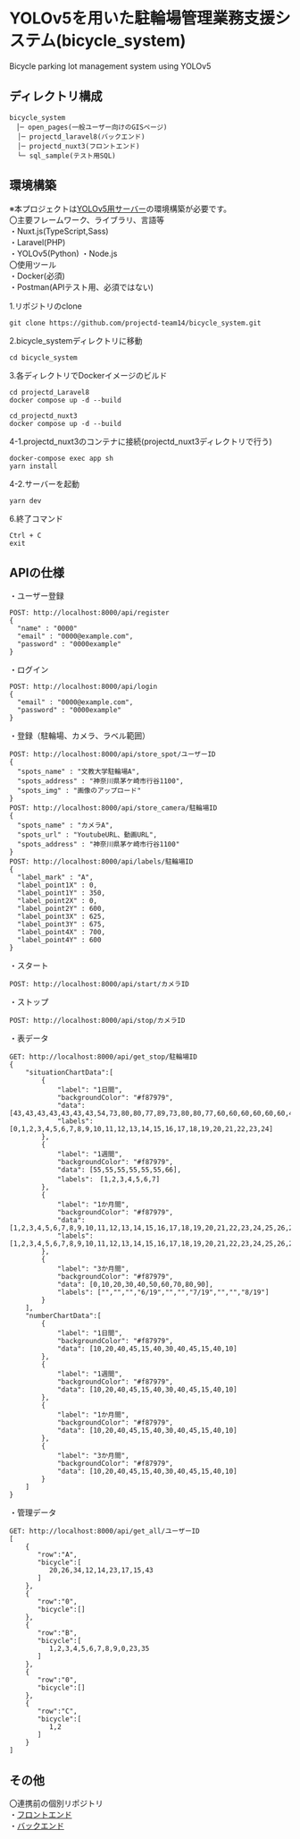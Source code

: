 
# YOLOv5を用いた駐輪場管理業務支援システム(bicycle_system)
Bicycle parking lot management system using YOLOv5  
## ディレクトリ構成  
```
bicycle_system
　│─ open_pages(一般ユーザー向けのGISページ)
  │─ projectd_laravel8(バックエンド)
  │─ projectd_nuxt3(フロントエンド)
  └─ sql_sample(テスト用SQL)
```

## 環境構築  
※本プロジェクトは[YOLOv5用サーバー](https://github.com/projectd-team14/yolov5-server)の環境構築が必要です。  
〇主要フレームワーク、ライブラリ、言語等  
・Nuxt.js(TypeScript,Sass)  
・Laravel(PHP)  
・YOLOv5(Python)
・Node.js  
〇使用ツール  
・Docker(必須)  
・Postman(APIテスト用、必須ではない)
  
1.リポジトリのclone
```
git clone https://github.com/projectd-team14/bicycle_system.git
```
2.bicycle_systemディレクトリに移動
```
cd bicycle_system
```
3.各ディレクトリでDockerイメージのビルド
```
cd projectd_Laravel8
docker compose up -d --build
```
```
cd_projectd_nuxt3
docker compose up -d --build
```
4-1.projectd_nuxt3のコンテナに接続(projectd_nuxt3ディレクトリで行う)
```
docker-compose exec app sh
yarn install
```
4-2.サーバーを起動
```
yarn dev
```
6.終了コマンド
```
Ctrl + C
exit
```
## APIの仕様
・ユーザー登録
```
POST: http://localhost:8000/api/register
{
  "name" : "0000"
  "email" : "0000@example.com",
  "password" : "0000example"
}
```
・ログイン
```
POST: http://localhost:8000/api/login
{
  "email" : "0000@example.com",
  "password" : "0000example"
}
```
・登録（駐輪場、カメラ、ラベル範囲）
```
POST: http://localhost:8000/api/store_spot/ユーザーID
{
  "spots_name" : "文教大学駐輪場A",
  "spots_address" : "神奈川県茅ケ崎市行谷1100",
  "spots_img" : "画像のアップロード"
}
POST: http://localhost:8000/api/store_camera/駐輪場ID
{
  "spots_name" : "カメラA",
  "spots_url" : "YoutubeURL、動画URL",
  "spots_address" : "神奈川県茅ケ崎市行谷1100"
}
POST: http://localhost:8000/api/labels/駐輪場ID
{
  "label_mark" : "A",
  "label_point1X" : 0,
  "label_point1Y" : 350,
  "label_point2X" : 0,
  "label_point2Y" : 600,
  "label_point3X" : 625,
  "label_point3Y" : 675,
  "label_point4X" : 700,
  "label_point4Y" : 600
}
```
・スタート
```
POST: http://localhost:8000/api/start/カメラID
```
・ストップ
```
POST: http://localhost:8000/api/stop/カメラID
```
・表データ
```
GET: http://localhost:8000/api/get_stop/駐輪場ID
{
	"situationChartData":[
		{
			"label": "1日間",
			"backgroundColor": "#f87979",
			"data": [43,43,43,43,43,43,43,54,73,80,80,77,89,73,80,80,77,60,60,60,60,60,60,40,99],
			"labels": [0,1,2,3,4,5,6,7,8,9,10,11,12,13,14,15,16,17,18,19,20,21,22,23,24]
		},
		{
			"label": "1週間",
			"backgroundColor": "#f87979",
			"data": [55,55,55,55,55,55,66],
			"labels":　[1,2,3,4,5,6,7]
		},
		{
			"label": "1か月間",
			"backgroundColor": "#f87979",
			"data": [1,2,3,4,5,6,7,8,9,10,11,12,13,14,15,16,17,18,19,20,21,22,23,24,25,26,27,28,29,30,31],
			"labels": [1,2,3,4,5,6,7,8,9,10,11,12,13,14,15,16,17,18,19,20,21,22,23,24,25,26,27,28,29,30,31]
		},
		{
			"label": "3か月間",
			"backgroundColor": "#f87979",
			"data": [0,10,20,30,40,50,60,70,80,90],
			"labels": ["","","","6/19","","","7/19","","","8/19"]
		}
	],
	"numberChartData":[
		{
			"label": "1日間",
			"backgroundColor": "#f87979",
			"data": [10,20,40,45,15,40,30,40,45,15,40,10]
		},
		{
			"label": "1週間",
			"backgroundColor": "#f87979",
			"data": [10,20,40,45,15,40,30,40,45,15,40,10]
		},
		{
			"label": "1か月間",
			"backgroundColor": "#f87979",
			"data": [10,20,40,45,15,40,30,40,45,15,40,10]
		},
		{
			"label": "3か月間",
			"backgroundColor": "#f87979",
			"data": [10,20,40,45,15,40,30,40,45,15,40,10]
		}
	]
}
```
・管理データ
```
GET: http://localhost:8000/api/get_all/ユーザーID
[
    {
       "row":"A",
       "bicycle":[
          20,26,34,12,14,23,17,15,43
       ]
    },
    {
       "row":"0",
       "bicycle":[]
    },
    {
       "row":"B",
       "bicycle":[
          1,2,3,4,5,6,7,8,9,0,23,35
       ]
    },
    {
       "row":"0",
       "bicycle":[]
    },
    {
       "row":"C",
       "bicycle":[
          1,2
       ]
    }
]
```
## その他 
〇連携前の個別リポジトリ  
・[フロントエンド](https://github.com/Ban-c0p31073/Pro14_Nuet)  
・[バックエンド](https://github.com/nishiumidaina/projectd_docker_laravel8)  



